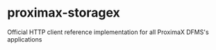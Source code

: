 # proximax-storagex
Official HTTP client reference implementation for all ProximaX DFMS's applications

